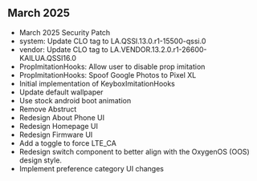 ## March 2025
- March 2025 Security Patch
- system: Update CLO tag to LA.QSSI.13.0.r1-15500-qssi.0
- vendor: Update CLO tag to LA.VENDOR.13.2.0.r1-26600-KAILUA.QSSI16.0
- PropImitationHooks: Allow user to disable prop imitation
- PropImitationHooks: Spoof Google Photos to Pixel XL
- Initial implementation of KeyboxImitationHooks
- Update default wallpaper
- Use stock android boot animation
- Remove Abstruct
- Redesign About Phone UI
- Redesign Homepage UI
- Redesign Firmware UI
- Add a toggle to force LTE_CA
- Redesign switch component to better align with the OxygenOS (OOS) design style.
- Implement preference category UI changes


